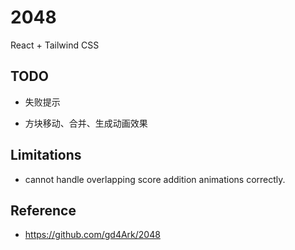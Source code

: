 # 2048

React + Tailwind CSS


## TODO

- 失败提示

- 方块移动、合并、生成动画效果

## Limitations

- cannot handle overlapping score addition animations correctly.

## Reference

- https://github.com/gd4Ark/2048